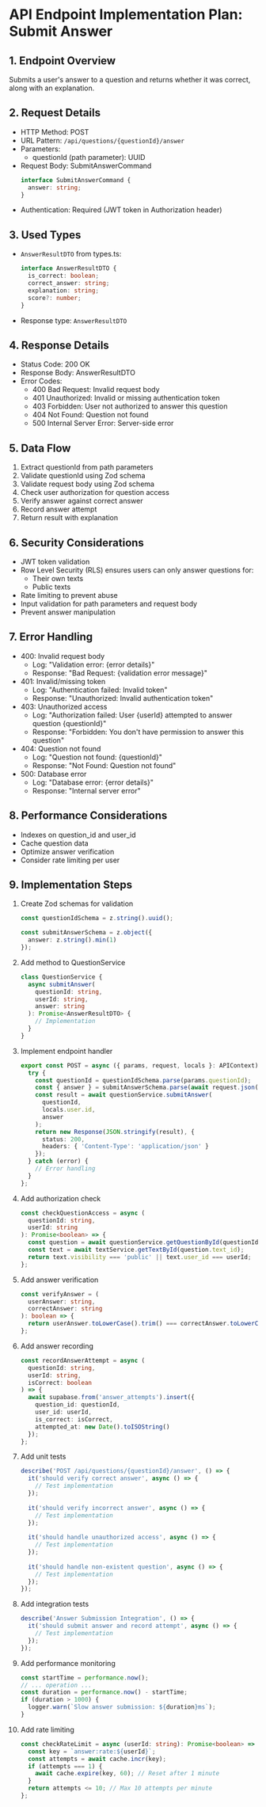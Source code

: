 # API Endpoint Implementation Plan: Submit Answer

## 1. Endpoint Overview
Submits a user's answer to a question and returns whether it was correct, along with an explanation.

## 2. Request Details
- HTTP Method: POST
- URL Pattern: `/api/questions/{questionId}/answer`
- Parameters:
  - questionId (path parameter): UUID
- Request Body: SubmitAnswerCommand
  ```typescript
  interface SubmitAnswerCommand {
    answer: string;
  }
  ```
- Authentication: Required (JWT token in Authorization header)

## 3. Used Types
- `AnswerResultDTO` from types.ts:
  ```typescript
  interface AnswerResultDTO {
    is_correct: boolean;
    correct_answer: string;
    explanation: string;
    score?: number;
  }
  ```
- Response type: `AnswerResultDTO`

## 4. Response Details
- Status Code: 200 OK
- Response Body: AnswerResultDTO
- Error Codes:
  - 400 Bad Request: Invalid request body
  - 401 Unauthorized: Invalid or missing authentication token
  - 403 Forbidden: User not authorized to answer this question
  - 404 Not Found: Question not found
  - 500 Internal Server Error: Server-side error

## 5. Data Flow
1. Extract questionId from path parameters
2. Validate questionId using Zod schema
3. Validate request body using Zod schema
4. Check user authorization for question access
5. Verify answer against correct answer
6. Record answer attempt
7. Return result with explanation

## 6. Security Considerations
- JWT token validation
- Row Level Security (RLS) ensures users can only answer questions for:
  - Their own texts
  - Public texts
- Rate limiting to prevent abuse
- Input validation for path parameters and request body
- Prevent answer manipulation

## 7. Error Handling
- 400: Invalid request body
  - Log: "Validation error: {error details}"
  - Response: "Bad Request: {validation error message}"
- 401: Invalid/missing token
  - Log: "Authentication failed: Invalid token"
  - Response: "Unauthorized: Invalid authentication token"
- 403: Unauthorized access
  - Log: "Authorization failed: User {userId} attempted to answer question {questionId}"
  - Response: "Forbidden: You don't have permission to answer this question"
- 404: Question not found
  - Log: "Question not found: {questionId}"
  - Response: "Not Found: Question not found"
- 500: Database error
  - Log: "Database error: {error details}"
  - Response: "Internal server error"

## 8. Performance Considerations
- Indexes on question_id and user_id
- Cache question data
- Optimize answer verification
- Consider rate limiting per user

## 9. Implementation Steps
1. Create Zod schemas for validation
   ```typescript
   const questionIdSchema = z.string().uuid();
   
   const submitAnswerSchema = z.object({
     answer: z.string().min(1)
   });
   ```

2. Add method to QuestionService
   ```typescript
   class QuestionService {
     async submitAnswer(
       questionId: string,
       userId: string,
       answer: string
     ): Promise<AnswerResultDTO> {
       // Implementation
     }
   }
   ```

3. Implement endpoint handler
   ```typescript
   export const POST = async ({ params, request, locals }: APIContext) => {
     try {
       const questionId = questionIdSchema.parse(params.questionId);
       const { answer } = submitAnswerSchema.parse(await request.json());
       const result = await questionService.submitAnswer(
         questionId,
         locals.user.id,
         answer
       );
       return new Response(JSON.stringify(result), {
         status: 200,
         headers: { 'Content-Type': 'application/json' }
       });
     } catch (error) {
       // Error handling
     }
   };
   ```

4. Add authorization check
   ```typescript
   const checkQuestionAccess = async (
     questionId: string,
     userId: string
   ): Promise<boolean> => {
     const question = await questionService.getQuestionById(questionId);
     const text = await textService.getTextById(question.text_id);
     return text.visibility === 'public' || text.user_id === userId;
   };
   ```

5. Add answer verification
   ```typescript
   const verifyAnswer = (
     userAnswer: string,
     correctAnswer: string
   ): boolean => {
     return userAnswer.toLowerCase().trim() === correctAnswer.toLowerCase().trim();
   };
   ```

6. Add answer recording
   ```typescript
   const recordAnswerAttempt = async (
     questionId: string,
     userId: string,
     isCorrect: boolean
   ) => {
     await supabase.from('answer_attempts').insert({
       question_id: questionId,
       user_id: userId,
       is_correct: isCorrect,
       attempted_at: new Date().toISOString()
     });
   };
   ```

7. Add unit tests
   ```typescript
   describe('POST /api/questions/{questionId}/answer', () => {
     it('should verify correct answer', async () => {
       // Test implementation
     });
     
     it('should verify incorrect answer', async () => {
       // Test implementation
     });
     
     it('should handle unauthorized access', async () => {
       // Test implementation
     });
     
     it('should handle non-existent question', async () => {
       // Test implementation
     });
   });
   ```

8. Add integration tests
   ```typescript
   describe('Answer Submission Integration', () => {
     it('should submit answer and record attempt', async () => {
       // Test implementation
     });
   });
   ```

9. Add performance monitoring
   ```typescript
   const startTime = performance.now();
   // ... operation ...
   const duration = performance.now() - startTime;
   if (duration > 1000) {
     logger.warn(`Slow answer submission: ${duration}ms`);
   }
   ```

10. Add rate limiting
    ```typescript
    const checkRateLimit = async (userId: string): Promise<boolean> => {
      const key = `answer:rate:${userId}`;
      const attempts = await cache.incr(key);
      if (attempts === 1) {
        await cache.expire(key, 60); // Reset after 1 minute
      }
      return attempts <= 10; // Max 10 attempts per minute
    };
    ``` 